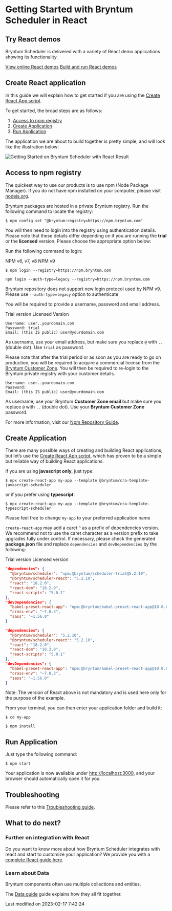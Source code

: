 # Getting Started with Bryntum Scheduler in React

## Try React demos

Bryntum Scheduler is delivered with a variety of React demo applications showing its functionality.

<div class="b-card-group-2">
<a href="https://bryntum.com/products/scheduler/examples/#Integration/React" class="b-card"><i class="fas b-fa-globe"></i>View online React demos</a>
<a href="#Scheduler/guides/integration/react/guide.md#build-and-run-local-demos" class="b-card"><i class="fab b-fa-react"></i>Build and run React demos</a>
</div>

## Create React application

In this guide we will explain how to get started if you are using the
[Create React App script](https://create-react-app.dev/).

To get started, the broad steps are as follows:

1. [Access to npm registry](##access-to-npm-registry)
2. [Create Application](##create-application)
3. [Run Application](##run-application)

The application we are about to build together is pretty simple, and will look like the illustration below:

<img src="Scheduler/getting-started-result-react-cra.png" class="b-screenshot" alt="Getting Started on Bryntum Scheduler with React Result">

## Access to npm registry

The quickest way to use our products is to use npm (Node Package Manager). If you do not have npm installed on your
computer, please visit [nodejs.org](https://nodejs.org).

Bryntum packages are hosted in a private Bryntum registry. Run the following command to locate the registry:

```shell
$ npm config set "@bryntum:registry=https://npm.bryntum.com"
```

You will then need to login into the registry using authentication details. Please note that these details differ
depending on if you are running the **trial** or the **licensed** version. Please choose the appropriate option below:

Run the following command to login:

<div class="docs-tabs" data-name="npm">
<div>
    <a>NPM v6, v7, v8</a>
    <a>NPM v9</a>
</div>
<div>

```shell
$ npm login --registry=https://npm.bryntum.com
```

</div>
<div>

```shell
npm login --auth-type=legacy --registry=https://npm.bryntum.com
```

<div class="note">

Bryntum repository does not support new login protocol used by NPM v9. Please use <code>--auth-type=legacy</code>
option to authenticate

</div>
</div>
</div>

You will be required to provide a username, password and email address.

<div class="docs-tabs" data-name="licensed">
<div>
    <a>Trial version</a>
    <a>Licensed Version</a>
</div>
<div>

```shell
Username: user..yourdomain.com
Password: trial
Email: (this IS public) user@yourdomain.com
```

<div class="note">

As username, use your email address, but make sure you replace <code>@</code> with <code>..</code> (double dot). Use <code>trial</code> as password.

</div>

<p>
Please note that after the trial period or as soon as you are ready to go on production, you will be required to acquire
a commercial license from the <a href="https://customerzone.bryntum.com">Bryntum Customer Zone</a>. You will then be
required to re-login to the Bryntum private registry with your customer details.
</p>

</div>
<div>

```shell
Username: user..yourdomain.com
Password: 
Email: (this IS public) user@yourdomain.com
```

<div class="note">

As username, use your Bryntum <strong>Customer Zone email</strong> but make sure you replace <code>@</code> with <code>..</code> (double dot).
Use your <strong>Bryntum Customer Zone</strong> password.

</div>
</div>
</div>

For more information, visit our [Npm Repository Guide](#Scheduler/guides/npm-repository.md).

## Create Application

There are many possible ways of creating and building React applications, but let’s use
the [Create React App script](https://create-react-app.dev/), which has proven to be a simple but reliable way of
building React applications.

If you are using **javascript only**, just type:

```shell
$ npx create-react-app my-app --template @bryntum/cra-template-javascript-scheduler
```

or if you prefer using **typescript**:

```shell
$ npx create-react-app my-app --template @bryntum/cra-template-typescript-scheduler
```

<div class="note">

Please feel free to change <code>my-app</code> to your preferred application name

</div>

`create-react-app` may add a caret `^` as a prefix of dependencies version. We recommend not to use the caret character
as a version prefix to take upgrades fully under control. If necessary, please check the generated **package.json** file
and replace `dependencies` and `devDependencies` by the following:

<div class="docs-tabs" data-name="licensed">
<div>
    <a>Trial version</a>
    <a>Licensed version</a>
</div>
<div>

```json
"dependencies": {
  "@bryntum/scheduler": "npm:@bryntum/scheduler-trial@5.2.10",
  "@bryntum/scheduler-react": "5.2.10",
  "react": "18.2.0",
  "react-dom": "18.2.0",
  "react-scripts": "5.0.1"
},
"devDependencies": {
  "babel-preset-react-app": "npm:@bryntum/babel-preset-react-app@10.0.0",
  "cross-env": "~7.0.3",
  "sass": "~1.56.0"
}
```

</div>
<div>

```json
"dependencies": {
  "@bryntum/scheduler": "5.2.10",
  "@bryntum/scheduler-react": "5.2.10",
  "react": "18.2.0",
  "react-dom": "18.2.0",
  "react-scripts": "5.0.1"
},
"devDependencies": {
  "babel-preset-react-app": "npm:@bryntum/babel-preset-react-app@10.0.0",
  "cross-env": "~7.0.3",
  "sass": "~1.56.0"
}
```
</div>
</div>

<div class="note">

Note: The version of React above is not mandatory and is used here only for the purpose of the example.

</div>

From your terminal, you can then enter your application folder and build it:

```shell
$ cd my-app
```

```shell
$ npm install
```

## Run Application

Just type the following command:

```shell
$ npm start
```

Your application is now available under [http://localhost:3000](http://localhost:3000), and your browser should
automatically open it for you.

## Troubleshooting

Please refer to this [Troubleshooting guide](#Scheduler/guides/integration/react/troubleshooting.md).

## What to do next?

### Further on integration with React

Do you want to know more about how Bryntum Scheduler integrates with react and start to customize your application? We
provide you with a [complete React guide here](#Scheduler/guides/integration/react/guide.md).

### Learn about Data

Bryntum components often use multiple collections and entities.

The [Data guide](#Scheduler/guides/data/displayingdata.md) guide explains how they all fit together.



<p class="last-modified">Last modified on 2023-02-17 7:42:24</p>